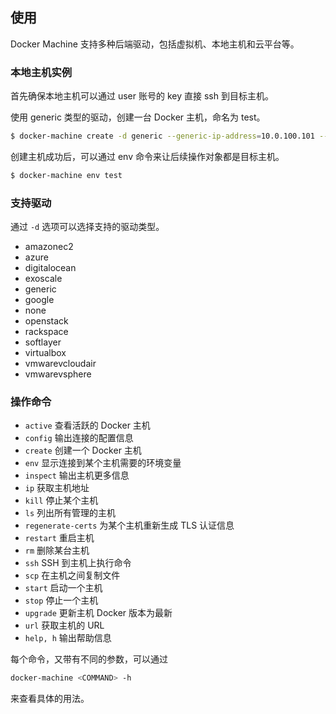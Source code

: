 ## 使用

Docker Machine 支持多种后端驱动，包括虚拟机、本地主机和云平台等。

### 本地主机实例
首先确保本地主机可以通过 user 账号的 key 直接 ssh 到目标主机。

使用 generic 类型的驱动，创建一台 Docker 主机，命名为 test。
```sh
$ docker-machine create -d generic --generic-ip-address=10.0.100.101 --generic-ssh-user=user test
```

创建主机成功后，可以通过 env 命令来让后续操作对象都是目标主机。
```sh
$ docker-machine env test
```

### 支持驱动
通过 `-d` 选项可以选择支持的驱动类型。
* amazonec2
* azure
* digitalocean
* exoscale
* generic
* google
* none
* openstack
* rackspace
* softlayer
* virtualbox
* vmwarevcloudair
* vmwarevsphere


### 操作命令
* `active`                查看活跃的 Docker 主机
* `config`                输出连接的配置信息
* `create`                创建一个 Docker 主机
* `env`                   显示连接到某个主机需要的环境变量
* `inspect`               输出主机更多信息
* `ip`                    获取主机地址
* `kill`                  停止某个主机
* `ls`                    列出所有管理的主机
* `regenerate-certs`      为某个主机重新生成 TLS 认证信息
* `restart`               重启主机
* `rm`                    删除某台主机
* `ssh`                   SSH 到主机上执行命令
* `scp`                   在主机之间复制文件
* `start`                 启动一个主机
* `stop`                  停止一个主机
* `upgrade`               更新主机 Docker 版本为最新
* `url`                   获取主机的 URL
* `help, h`               输出帮助信息

每个命令，又带有不同的参数，可以通过
```sh
docker-machine <COMMAND> -h
```
来查看具体的用法。
